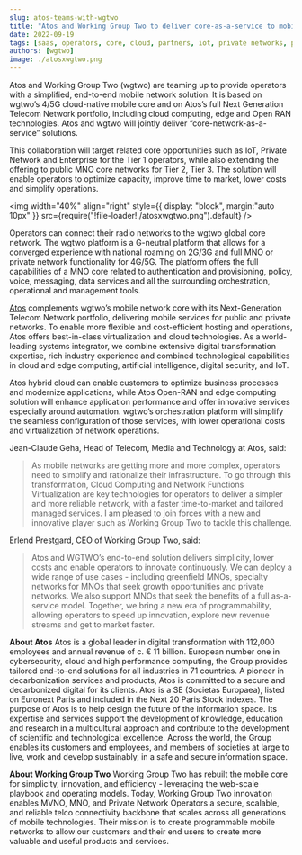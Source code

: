 ```yaml
---
slug: atos-teams-with-wgtwo
title: "Atos and Working Group Two to deliver core-as-a-service to mobile operators worldwide"
date: 2022-09-19
tags: [saas, operators, core, cloud, partners, iot, private networks, press release]
authors: [wgtwo]
image: ./atosxwgtwo.png
---
```


Atos and Working Group Two (wgtwo) are teaming up to provide operators with a simplified, end-to-end mobile network solution. It is based on wgtwo’s 4/5G cloud-native mobile core and on Atos’s full Next Generation Telecom Network portfolio, including cloud computing, edge and Open RAN technologies. Atos and wgtwo will jointly deliver “core-network-as-a-service” solutions. 

<!--truncate-->

This collaboration will target related core opportunities such as IoT, Private Network and Enterprise for the Tier 1 operators, while also extending the offering to public MNO core networks for Tier 2, Tier 3. The solution will enable operators to optimize capacity, improve time to market, lower costs and simplify operations.

<img
  width="40%"
  align="right"
  style={{
    display: "block",
    margin:"auto 10px"
  }}
  src={require("!file-loader!./atosxwgtwo.png").default}
/>

Operators can connect their radio networks to the wgtwo global core network. The wgtwo platform is a G-neutral platform that allows for a converged experience with national roaming on 2G/3G and full MNO or private network functionality for 4G/5G. The platform offers the full capabilities of a MNO core related to authentication and provisioning, policy, voice, messaging, data services and all the surrounding orchestration, operational and management tools.  

[Atos](https://atos.net/en/) complements wgtwo’s mobile network core with its Next-Generation Telecom Network portfolio, delivering mobile services for public and private networks. To enable more flexible and cost-efficient hosting and operations, Atos offers best-in-class virtualization and cloud technologies. As a world-leading systems integrator, we combine extensive digital transformation expertise, rich industry experience and combined technological capabilities in cloud and edge computing, artificial intelligence, digital security, and IoT.

Atos hybrid cloud can enable customers to optimize business processes and modernize applications, while Atos Open-RAN and edge computing solution will enhance application performance and offer innovative services especially around automation. wgtwo’s orchestration platform will simplify the seamless configuration of those services, with lower operational costs and virtualization of network operations. 

Jean-Claude Geha, Head of Telecom, Media and Technology at Atos, said:
>  As mobile networks are getting more and more complex, operators need to simplify and rationalize their infrastructure. To go through this transformation, Cloud Computing and Network Functions Virtualization are key technologies for operators to deliver a simpler and more reliable network, with a faster time-to-market and tailored managed services. I am pleased to join forces with a new and innovative player such as Working Group Two to tackle this challenge.

Erlend Prestgard, CEO of Working Group Two, said: 
> Atos and WGTWO’s end-to-end solution delivers simplicity, lower costs and enable operators to innovate continuously. We can deploy a wide range of use cases - including greenfield MNOs, specialty networks for MNOs that seek growth opportunities and private networks. We also support MNOs that seek the benefits of a full as-a-service model. Together, we bring a new era of programmability, allowing operators to speed up innovation, explore new revenue streams and get to market faster. 

**About Atos**
Atos is a global leader in digital transformation with 112,000 employees and annual revenue of c. € 11 billion. European number one in cybersecurity, cloud and high performance computing, the Group provides tailored end-to-end solutions for all industries in 71 countries. A pioneer in decarbonization services and products, Atos is committed to a secure and decarbonized digital for its clients. Atos is a SE (Societas Europaea), listed on Euronext Paris and included in the Next 20 Paris Stock indexes. The purpose of Atos is to help design the future of the information space. Its expertise and services support the development of knowledge, education and research in a multicultural approach and contribute to the development of scientific and technological excellence. Across the world, the Group enables its customers and employees, and members of societies at large to live, work and develop sustainably, in a safe and secure information space.

**About Working Group Two**
Working Group Two has rebuilt the mobile core for simplicity, innovation, and efficiency - leveraging the web-scale playbook and operating models. Today, Working Group Two innovation enables MVNO, MNO, and Private Network Operators a secure, scalable, and reliable telco connectivity backbone that scales across all generations of mobile technologies. Their mission is to create programmable mobile networks to allow our customers and their end users to create more valuable and useful products and services. 



